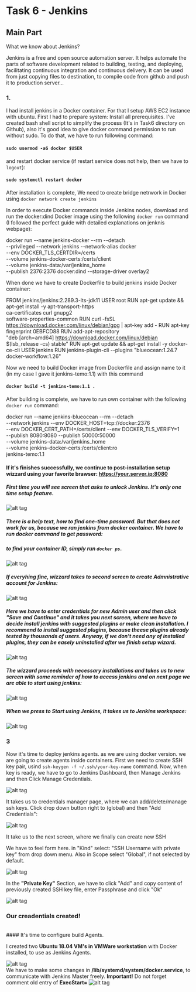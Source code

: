 # Task 6 - Jenkins
## Main Part

What we know about Jenkins?

Jenkins is a free and open source automation server. It helps automate the parts of software development related to building, testing, and deploying, facilitating continuous integration and continuous delivery. It can be used from just copying files to destination, to compile code from github and push it to production server...

### 1.
 I had install jenkins in a Docker container. For that I setup AWS EC2 instance with ubuntu.
First I had to prepare system: Install all prerequisites. I've created bash shell script to simplify the process (It's in Task6 directory on Github), also it's good idea to give docker command permission to run without sudo. To do that, we have to run following command:
#### `sudo usermod -aG docker $USER`
and restart docker service (if restart service does not help, then we have to `logout`):
#### `sudo systemctl restart docker`

 After installation is complete, We need to create bridge netrwork in Docker using `docker network create jenkins`
  
  In order to execute Docker commands inside Jenkins nodes, download and run the docker:dind Docker image using the following `docker run` command (I followed the perfect guide with detailed explanations on jenknis webpage):
  
docker run --name jenkins-docker --rm --detach \
  --privileged --network jenkins --network-alias docker \
  --env DOCKER_TLS_CERTDIR=/certs \
  --volume jenkins-docker-certs:/certs/client \
  --volume jenkins-data:/var/jenkins_home \
  --publish 2376:2376 docker:dind --storage-driver overlay2
  
 When done we have to create Dockerfile to build jenkins inside Docker container:
 
FROM jenkins/jenkins:2.289.3-lts-jdk11
USER root
RUN apt-get update && apt-get install -y apt-transport-https \
       ca-certificates curl gnupg2 \
       software-properties-common
RUN curl -fsSL https://download.docker.com/linux/debian/gpg | apt-key add -
RUN apt-key fingerprint 0EBFCD88
RUN add-apt-repository \
       "deb [arch=amd64] https://download.docker.com/linux/debian \
       $(lsb_release -cs) stable"
RUN apt-get update && apt-get install -y docker-ce-cli
USER jenkins
RUN jenkins-plugin-cli --plugins "blueocean:1.24.7 docker-workflow:1.26"

Now we need to build Docker image from Dockerfile and assign name to it (in my case I gave it jenkins-temo:1.1) with this command

#### `docker build -t jenkins-temo:1.1 .`

 After building is complete, we have to run own container with the following `docker run` command:


docker run --name jenkins-blueocean --rm --detach \
  --network jenkins --env DOCKER_HOST=tcp://docker:2376 \
  --env DOCKER_CERT_PATH=/certs/client --env DOCKER_TLS_VERIFY=1 \
  --publish 8080:8080 --publish 50000:50000 \
  --volume jenkins-data:/var/jenkins_home \
  --volume jenkins-docker-certs:/certs/client:ro \
  jenkins-temo:1.1


#### If it's finishes successfully, we continue to post-installation setup wizzard using your favorite brawser: https://your.server.ip:8080
##### First time you will see screen that asks to unlock Jenkins. It's only one time setup feature.

![alt tag](https://github.com/TemoLomidze/devopsintern/blob/master/Task6/screenshots/unlock-jenkins-page.jpg)


##### There is a help text, how to find one-time password. But that does not work for us, because we ran jenkins from docker container. We have to run docker command to get password:
##### to find your container ID, simply run `docker ps`.

![alt tag](https://github.com/TemoLomidze/devopsintern/blob/master/Task6/screenshots/onetimepass.png)

##### If everyhing fine, wizzard takes to second screen to create Admnistrative account for Jenkins:

![alt tag](https://github.com/TemoLomidze/devopsintern/blob/master/Task6/screenshots/create-account.png)

##### Here we have to enter credentials for new Admin user and then click "Save and Continue" and it takes you next screen, where we have to decide install jenkins with suggested plugins or make clean installation. I recommend to install suggested plugins, because theese plugins already tested by thousands of users. Anyway, if we don't need any of installed plugins, they can be easely uninstalled after we finish setup wizard.

![alt tag](https://github.com/TemoLomidze/devopsintern/blob/master/Task6/screenshots/jenkins1.png)

##### The wizzard proceeds with necessary installations and takes us to new screen with some reminder of how to access jenkins and on next page we are able to start using jenkins:

![alt tag](https://github.com/TemoLomidze/devopsintern/blob/master/Task6/screenshots/jenkins3.png)

##### When we press to Start using Jenkins, it takes us to Jenkins workspace:


![alt tag](https://github.com/TemoLomidze/devopsintern/blob/master/Task6/screenshots/jenkins.png)

  ### 3
 Now it's time to deploy jenkins agents. as we are using docker version. we are going to create agents inside containers.
First we need to create SSH key pair, usind `ssh-keygen -f ~/.ssh/your-key-name` command.
Now, when key is ready, we have to go to Jenkins Dashboard, then Manage Jenkins and then Click Manage Credentials.
 
![alt tag](https://github.com/TemoLomidze/devopsintern/blob/master/Task6/screenshots/ssh1.png)

It takes us to credentials manager page, where we can add/delete/manage ssh keys.
Click drop down button right to (global) and then "Add Credentials":

![alt tag](https://github.com/TemoLomidze/devopsintern/blob/master/Task6/screenshots/ssh2.png)

It take us to the next screen, where we finally can create new SSH

We have to feel form here. in "Kind" select: "SSH Username with private key" from drop down menu. Also in Scope select "Global", if not selected by default.

![alt tag](https://github.com/TemoLomidze/devopsintern/blob/master/Task6/screenshots/ssh3.png)

In the <strong>"Private Key"</strong> Section, we have to click "Add" and copy content of previously created SSH key file, enter Passphrase and click "Ok"

![alt tag](https://github.com/TemoLomidze/devopsintern/blob/master/Task6/screenshots/ssh4.png)

### Our creadentials created!
<br>
#### It's time to configure build Agents.

I created two <strong>Ubuntu 18.04 VM's in VMWare workstation</strong> with Docker installed, to use as Jenkins Agents.

![alt tag](https://github.com/TemoLomidze/devopsintern/blob/master/Task6/screenshots/vms.png)
<br>
We have to make some changes in <strong>/lib/systemd/system/docker.service</strong>, to communicate with Jenkins Master freely.
**Important!** Do not forget comment old entry of **ExecStart=**
![alt tag](https://github.com/TemoLomidze/devopsintern/blob/master/Task6/screenshots/docker-service.png)
<br>


